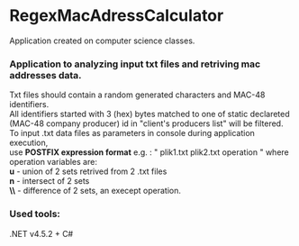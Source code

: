 # RegexMacAdressCalculator
Application created on computer science classes.

### Application to analyzing input txt files and retriving mac addresses data.

Txt files should contain a random generated characters and MAC-48 identifiers. <br />
All identifiers started with 3 (hex) bytes matched to one of static declareted (MAC-48 company producer) id in "client's producers list" will be filtered. <br />
To input .txt data files as parameters in console during application execution, <br />
use <b>POSTFIX expression format</b> e.g. : " plik1.txt plik2.txt operation " where operation variables are: <br />
<b>u</b> - union of 2 sets retrived from 2 .txt files <br />
<b>n</b> - intersect of 2 sets <br />
<b>\\\\</b> - difference of 2 sets, an execept operation. <br />

### Used tools:
.NET v4.5.2 + C#



